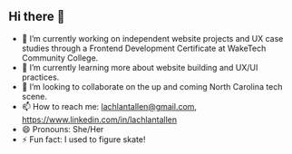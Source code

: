 ## Hi there 👋

- 🔭 I’m currently working on independent website projects and UX case studies through a Frontend Development Certificate at WakeTech Community College.
- 🌱 I’m currently learning more about website building and UX/UI practices.
- 👯 I’m looking to collaborate on the up and coming North Carolina tech scene.
- 📫 How to reach me: lachlantallen@gmail.com, https://www.linkedin.com/in/lachlantallen
- 😄 Pronouns: She/Her
- ⚡ Fun fact: I used to figure skate!

